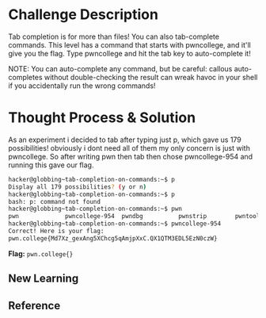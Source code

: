 # Challenge Description
Tab completion is for more than files! You can also tab-complete commands. This level has a command that starts with pwncollege, and it'll give you the flag. Type pwncollege and hit the tab key to auto-complete it!

NOTE: You can auto-complete any command, but be careful: callous auto-completes without double-checking the result can wreak havoc in your shell if you accidentally run the wrong commands!
# Thought Process & Solution
As an experiment i decided to tab after typing just p, which gave us 179 possibilities! obviously i dont need all of them my only concern is just with pwncollege. So after writing pwn then tab then chose pwncollege-954 and running this gave our flag.
```bash
hacker@globbing~tab-completion-on-commands:~$ p
Display all 179 possibilities? (y or n)
hacker@globbing~tab-completion-on-commands:~$ p
bash: p: command not found
hacker@globbing~tab-completion-on-commands:~$ pwn
pwn             pwncollege-954  pwndbg          pwnstrip        pwntools-gdb    
hacker@globbing~tab-completion-on-commands:~$ pwncollege-954
Correct! Here is your flag:
pwn.college{Md7Xz_gexAng5XChcg5qAmjpXxC.QX1QTM3EDL5EzN0czW}
```
**Flag:** `pwn.college{}`
## New Learning
## Reference
